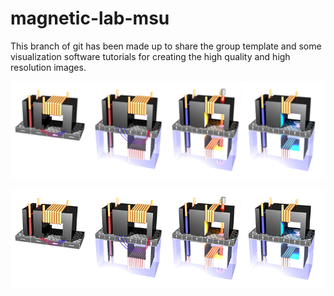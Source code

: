 # magnetic-lab-msu
This branch of git has been made up to share the group template and
some visualization software tutorials for creating the high quality and high resolution images.





![hdd](hdd.png)



![hdd1](hdd1.png)
